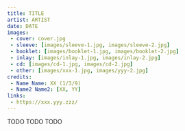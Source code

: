 ```yaml
---
title: TITLE
artist: ARTIST
date: DATE
images:
 - cover: cover.jpg
 - sleeve: [images/sleeve-1.jpg, images/sleeve-2.jpg]
 - booklet: [images/booklet-1.jpg, images/booklet-2.jpg]
 - inlay: [images/inlay-1.jpg, images/inlay-2.jpg]
 - cd: [images/cd-1.jpg, images/cd-2.jpg]
 - other: [images/xxx-1.jpg, images/yyy-2.jpg]
credits:
 - Name Name: XX (1/3/9)
 - Name2 Name2: [XX, YY]
links:
 - https://xxx.yyy.zzz/
---
```


TODO TODO TODO
